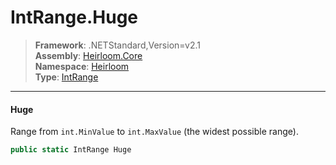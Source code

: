 # IntRange.Huge

> **Framework**: .NETStandard,Version=v2.1  
> **Assembly**: [Heirloom.Core][0]  
> **Namespace**: [Heirloom][0]  
> **Type**: [IntRange][1]  

--------------------------------------------------------------------------------

#### Huge

Range from `int.MinValue` to `int.MaxValue` (the widest possible range).

```cs
public static IntRange Huge
```

[0]: ../Heirloom.Core.md
[1]: Heirloom.IntRange.md
